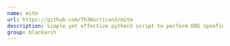 ```yaml
---
name: mitm
url: https://github.com/Th3Hurrican3/mitm
description: simple yet effective python3 script to perform DNS spoofing via ARP poisoning. URL : https://github.com/Th3Hurrican3/mitm Groups : blackarch blackarch-networking blackarch-proxy blackarch-spoof
group: blackarch
---
```

